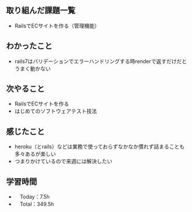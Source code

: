 ## 取り組んだ課題一覧
- RailsでECサイトを作る（管理機能）

## わかったこと 
- rails7はバリデーションでエラーハンドリングする時renderで返すだけだとうまく動かない

## 次やること
- RailsでECサイトを作る
- はじめてのソフトウェアテスト技法

## 感じたこと
-  heroku（とrails）などは業務で使っておらずなかなか慣れず詰まることも多々あるが楽しい
- つまりかけているので来週には解決したい
 
## 学習時間
- 　Today：7.5h
- 　Total：349.5h